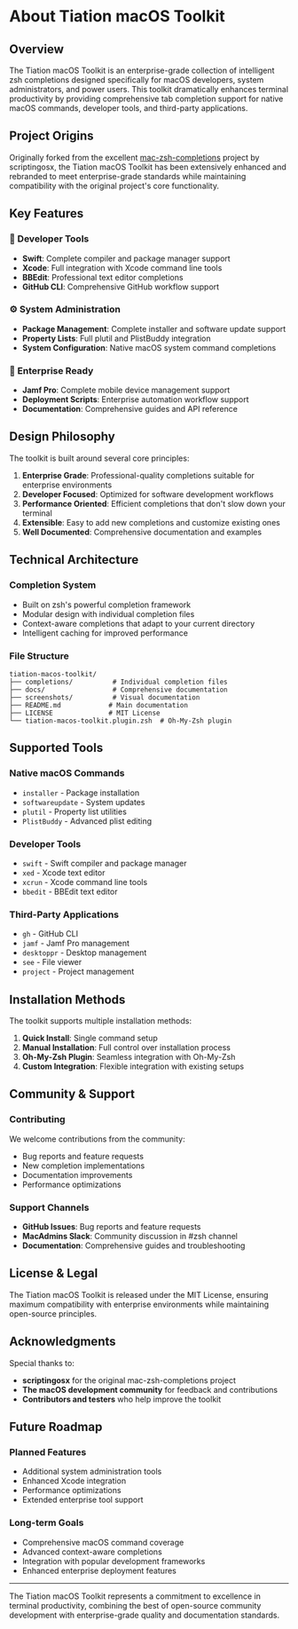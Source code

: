 # About Tiation macOS Toolkit

## Overview

The Tiation macOS Toolkit is an enterprise-grade collection of intelligent zsh completions designed specifically for macOS developers, system administrators, and power users. This toolkit dramatically enhances terminal productivity by providing comprehensive tab completion support for native macOS commands, developer tools, and third-party applications.

## Project Origins

Originally forked from the excellent [mac-zsh-completions](https://github.com/scriptingosx/mac-zsh-completions) project by scriptingosx, the Tiation macOS Toolkit has been extensively enhanced and rebranded to meet enterprise-grade standards while maintaining compatibility with the original project's core functionality.

## Key Features

### 🔧 Developer Tools
- **Swift**: Complete compiler and package manager support
- **Xcode**: Full integration with Xcode command line tools
- **BBEdit**: Professional text editor completions
- **GitHub CLI**: Comprehensive GitHub workflow support

### ⚙️ System Administration
- **Package Management**: Complete installer and software update support
- **Property Lists**: Full plutil and PlistBuddy integration
- **System Configuration**: Native macOS system command completions

### 🎯 Enterprise Ready
- **Jamf Pro**: Complete mobile device management support
- **Deployment Scripts**: Enterprise automation workflow support
- **Documentation**: Comprehensive guides and API reference

## Design Philosophy

The toolkit is built around several core principles:

1. **Enterprise Grade**: Professional-quality completions suitable for enterprise environments
2. **Developer Focused**: Optimized for software development workflows
3. **Performance Oriented**: Efficient completions that don't slow down your terminal
4. **Extensible**: Easy to add new completions and customize existing ones
5. **Well Documented**: Comprehensive documentation and examples

## Technical Architecture

### Completion System
- Built on zsh's powerful completion framework
- Modular design with individual completion files
- Context-aware completions that adapt to your current directory
- Intelligent caching for improved performance

### File Structure
```
tiation-macos-toolkit/
├── completions/          # Individual completion files
├── docs/                 # Comprehensive documentation
├── screenshots/          # Visual documentation
├── README.md            # Main documentation
├── LICENSE              # MIT License
└── tiation-macos-toolkit.plugin.zsh  # Oh-My-Zsh plugin
```

## Supported Tools

### Native macOS Commands
- `installer` - Package installation
- `softwareupdate` - System updates
- `plutil` - Property list utilities
- `PlistBuddy` - Advanced plist editing

### Developer Tools
- `swift` - Swift compiler and package manager
- `xed` - Xcode text editor
- `xcrun` - Xcode command line tools
- `bbedit` - BBEdit text editor

### Third-Party Applications
- `gh` - GitHub CLI
- `jamf` - Jamf Pro management
- `desktoppr` - Desktop management
- `see` - File viewer
- `project` - Project management

## Installation Methods

The toolkit supports multiple installation methods:

1. **Quick Install**: Single command setup
2. **Manual Installation**: Full control over installation process
3. **Oh-My-Zsh Plugin**: Seamless integration with Oh-My-Zsh
4. **Custom Integration**: Flexible integration with existing setups

## Community & Support

### Contributing
We welcome contributions from the community:
- Bug reports and feature requests
- New completion implementations
- Documentation improvements
- Performance optimizations

### Support Channels
- **GitHub Issues**: Bug reports and feature requests
- **MacAdmins Slack**: Community discussion in #zsh channel
- **Documentation**: Comprehensive guides and troubleshooting

## License & Legal

The Tiation macOS Toolkit is released under the MIT License, ensuring maximum compatibility with enterprise environments while maintaining open-source principles.

## Acknowledgments

Special thanks to:
- **scriptingosx** for the original mac-zsh-completions project
- **The macOS development community** for feedback and contributions
- **Contributors and testers** who help improve the toolkit

## Future Roadmap

### Planned Features
- Additional system administration tools
- Enhanced Xcode integration
- Performance optimizations
- Extended enterprise tool support

### Long-term Goals
- Comprehensive macOS command coverage
- Advanced context-aware completions
- Integration with popular development frameworks
- Enhanced enterprise deployment features

---

The Tiation macOS Toolkit represents a commitment to excellence in terminal productivity, combining the best of open-source community development with enterprise-grade quality and documentation standards.
